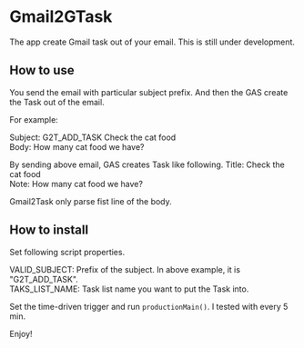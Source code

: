 # Gmail2GTask
The app create Gmail task out of your email.
This is still under development.

## How to use
You send the email with particular subject prefix. And then the GAS create the Task out of the email.

For example:  

Subject: G2T_ADD_TASK Check the cat food  
Body: How many cat food we have?  

By sending above email, GAS creates Task like following.
Title: Check the cat food  
Note: How many cat food we have?  

Gmail2Task only parse fist line of the body.

## How to install

Set following script properties.

VALID_SUBJECT: Prefix of the subject. In above example, it is "G2T_ADD_TASK".  
TAKS_LIST_NAME: Task list name you want to put the Task into.

Set the time-driven trigger and run `productionMain()`. I tested with every 5 min.

Enjoy!
